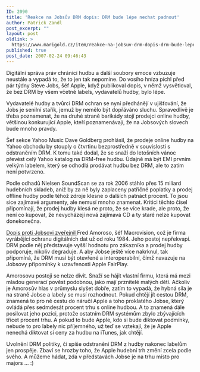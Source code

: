 ```yaml
---
ID: 2090
title: 'Reakce na Jobsův DRM dopis: DRM bude lépe nechat padnout'
author: Patrick Zandl
post_excerpt: ""
layout: post
oldlink: >
  https://www.marigold.cz/item/reakce-na-jobsuv-drm-dopis-drm-bude-lepe-nechat-padnout
published: true
post_date: 2007-02-24 09:46:43
---
```

Digitální správa práv chránící hudbu a další soubory emoce vzbuzuje neustále a vypadá to, že to jen tak nepomine. Do vosího hníza píchl před pár týdny Steve Jobs, šéf Apple, když publikoval dopis, v němž vysvětloval, že bez DRM by všem včetně labels, vydavatelů hudby, bylo lépe. 

Vydavatelé hudby a tvůrci DRM ochran se nyní předhánějí v ujišťování, že Jobs je senilní stařík, jemuž by nemělo být dopřáváno sluchu. Spravedlivě je třeba poznamenat, že na druhé straně barikády stojí prodejci online hudby, většinou konkurující Apple, kteří poznamenávají, že na Jobsových slovech bude mnoho pravdy. 

Šef sekce Yahoo Music Dave Goldberg prohlásil, že prodeje online hudby na Yahoo obchodu by stouply o čtvrtinu bezprostředně v souvislosti s odstraněním DRM. K tomu také dodal, že se snaží do letošních vánoc převést celý Yahoo katalog na DRM-free hudbu. Údajně má být EMI prvním velkým labelem, který se odhodlá prodávat hudbu bez DRM, ale to zatím není potvrzeno. 

Podle odhadů Nielsen SoundScan se za rok 2006 stáhlo přes 15 miliard hudebních skladeb, aniž by za ně byly zaplaceny patřičné poplatky a prodej offline hudby podle téhož zdroje klesne o dalších patnáct procent. To jsou sice zajímavé argumenty, ale nemusí mnoho znamenat. Kritici těchto čísel připomínají, že prodej hudby klesá ne proto, že se více krade, ale proto, že není co kupovat, že nevycházejí nová zajímavá CD a ty staré nelze kupovat donekonečna. 

<a href="http://www.macrovision.com/company/news/drm/response_letter.shtml">Dopis proti Jobsovi zveřejnil </a>Fred Amoroso, šéf Macrovision, což je firma vyrábějící ochranu digitálních dat už od roku 1984. Jeho postoj nepřekvapí. DRM podle něj představuje vyšší hodnotu pro zákazníka a prodej hudby podporuje, nikoliv degraduje. A aby Jobse ještě více nakrknul, tak připomíná, že DRM musí být otevřené a interoperabilní, čímž navazuje na Jobsovy připomínky k uzavřenosti Apple FairPlay.  

Amorosovu postoji se nelze divit. Snaží se hájit vlastní firmu, která má mezi mladou generací pověst podobnou, jako mají prznitelé malých dětí. Ačkoliv je Amorosův hlas v průmyslu slyšet dobře, zatím to vypadá, že hybná síla je na straně Jobse a labely se musí rozhodnout. Pokud chtějí jít cestou DRM, znamená to pro ně cestu do náručí Apple a toho proklatého Jobse, který ovládá přes sedmdesát procent trhu s online hudbou. A to znamená dále posilovat jeho pozici, protože ostatním DRM systémům zbylo zbývajících třicet procent trhu. A pokud to bude Apple, kdo si bude diktovat podmínky, nebude to pro labely nic příjemného, už teď se vztekají, že je Apple nenechá diktovat si ceny za hudbu na iTunes, jak chtějí. 

Uvolnění DRM politiky, či spíše odstranění DRM z hudby nakonec labelům jen prospěje. Zbaví se hrozby toho, že Apple hudební trh změní zcela podle svého. A můžeme hádat, zda v představách Jobse je na trhu místo pro majors … :)